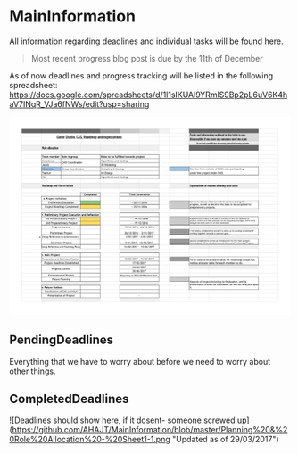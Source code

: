 # MainInformation
All information regarding deadlines and individual tasks will be found here.

> Most recent progress blog post is due by the 11th of December

As of now deadlines and progress tracking will be listed in the following spreadsheet:   https://docs.google.com/spreadsheets/d/1l1sIKUAl9YRmlS9Bp2pL6uV6K4haV7INqR_VJa6fNWs/edit?usp=sharing

![Spreadsheet should show here, if it dosent- someone screwed up](https://github.com/AHAJT/MainInformation/blob/master/Planning%20&%20Role%20Allocation.png "Spreadsheet Updated as of 19/11/2016")

## PendingDeadlines
Everything that we have to worry about before we need to worry about other things.

## CompletedDeadlines
![Deadlines should show here, if it dosent- someone screwed up]
(https://github.com/AHAJT/MainInformation/blob/master/Planning%20&%20Role%20Allocation%20-%20Sheet1-1.png "Updated as of 29/03/2017")

